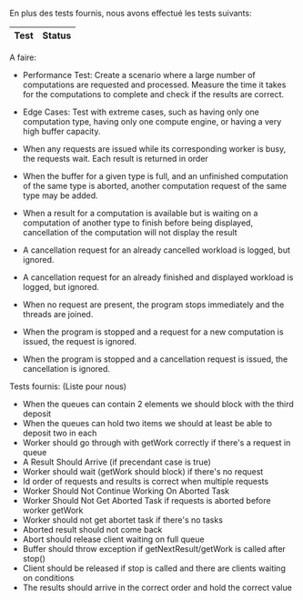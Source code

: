En plus des tests fournis, nous avons effectué les tests suivants: 

| Test | Status |
| ---- | ----- |

A faire:
- Performance Test:
        Create a scenario where a large number of computations are requested and processed. Measure the time it takes for the computations to complete and check if the results are correct.
- Edge Cases:
        Test with extreme cases, such as having only one computation type, having only one compute engine, or having a very high buffer capacity.

-  When any requests are issued while its corresponding worker is busy, the requests wait. Each result is
returned in order
- When the buffer for a given type is full, and an unfinished computation of the same type is aborted,
another computation request of the same type may be added.
- When a result for a computation is available but is waiting on a computation of another type to finish
before being displayed, cancellation of the computation will not display the result    
- A cancellation request for an already cancelled workload is logged, but ignored.
- A cancellation request for an already finished and displayed workload is logged, but ignored.
- When no request are present, the program stops immediately and the threads are joined.
- When the program is stopped and a request for a new computation is issued, the request is ignored.
- When the program is stopped and a cancellation request is issued, the cancellation is ignored.

Tests fournis: (Liste pour nous)
- When the queues can contain 2 elements we should block with the third deposit
- When the queues can hold two items we should at least be able to deposit two in each
- Worker should go through with getWork correctly if there's a request in queue
- A Result Should Arrive (if precendant case is true)
- Worker should wait (getWork should block) if there's no request
- Id order of requests and results is correct when multiple requests
- Worker Should Not Continue Working On Aborted Task
- Worker Should Not Get Aborted Task if requests is aborted before worker getWork
- Worker should not get abortet task if there's no tasks
- Aborted result should not come back
- Abort should release client waiting on full queue
- Buffer should throw exception if getNextResult/getWork is called after stop()
- Client should be released if stop is called and there are clients waiting on conditions
- The results should arrive in the correct order and hold the correct value 
